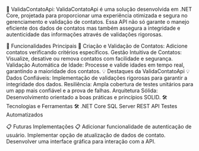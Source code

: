 🚀 ValidaContatoApi:
ValidaContatoApi é uma solução desenvolvida em .NET Core, projetada para proporcionar uma experiência otimizada e segura no gerenciamento e validação de contatos. Essa API não só garante o manejo eficiente dos dados de contatos mas também assegura a integridade e autenticidade das informações através de validações rigorosas.

🌟 Funcionalidades Principais 🌟
Criação e Validação de Contatos: Adicione contatos verificando critérios específicos.
Gestão Intuitiva de Contatos: Visualize, desative ou remova contatos com facilidade e segurança.
Validação Automática de Idade: Processe e valide idades em tempo real, garantindo a maioridade dos contatos.
💡 Destaques da ValidaContatoApi 💡
Dados Confiáveis: Implementação de validações rigorosas para garantir a integridade dos dados.
Resiliência: Ampla cobertura de testes unitários para um app mais confiável e a prova de falhas.
Arquitetura Sólida: Desenvolvimento orientado a boas práticas e princípios SOLID.
🛠 Tecnologias e Ferramentas 🛠
.NET Core
SQL Server
REST API
Testes Automatizados

📋 Futuras Implementações 📋
 Adicionar funcionalidade de autenticação de usuário.
 Implementar opção de atualização de dados de contato.
 Desenvolver uma interface gráfica para interação com a API.
